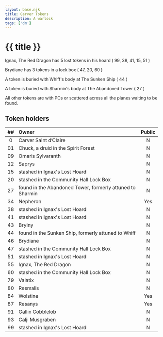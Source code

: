 ```yaml
---
layout: base.njk
title: Carver Tokens
description: A warlock
tags: ['dm']
---
```


# {{ title }}

Ignax, The Red Dragon has 5 lost tokens in his hoard ( 99, 38, 41, 15, 51 )

Brydiane has 3 tokens in a lock box ( 47, 20, 60 )

A token is buried with Whiff's body at The Sunken Ship ( 44 )

A token is buried with Sharmin's body at The Abandoned Tower ( 27 )

All other tokens are with PCs or scattered across all the planes waiting to be found.

## Token holders

| ## | Owner | Public |  
|:---:|:---|:---:|
| 0 | Carver Saint d’Claire | N |
| 01 | Chuck, a druid in the Spirit Forest | N |
| 09 | Omaris Sylvaranth | N |
| 12 | Saprys | N |
| 15 | stashed in Ignax's Lost Hoard | N |
| 20 | stashed in the Community Hall Lock Box | N |
| 27 | found in the Abandoned Tower, formerly attuned to Sharmin | N |
| 34 | Nepheron | Yes |
| 38 | stashed in Ignax's Lost Hoard | N |
| 41 | stashed in Ignax's Lost Hoard | N |
| 43 | Brylny | N |
| 44 | found in the Sunken Ship, formerly attuned to Whiff  | N |
| 46 | Brydiane | N |
| 47 | stashed in the Community Hall Lock Box | N |
| 51 | stashed in Ignax's Lost Hoard | N |
| 55 | Ignax, The Red Dragon | N |
| 60 | stashed in the Community Hall Lock Box | N |
| 79 | Valatix | N |
| 80 | Resmalis | N |
| 84 | Wolstine | Yes |
| 87 | Resanys | Yes |
| 91 | Gallin Cobblelob | N |
| 93 | Calji Musgraben | N |
| 99 | stashed in Ignax's Lost Hoard | N |